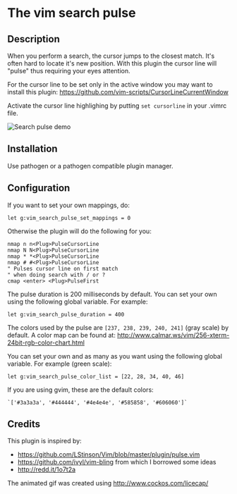 # The vim search pulse

## Description

When you perform a search, the cursor jumps to the closest match. It's often
hard to locate it's new position. With this plugin the cursor line will "pulse"
thus requiring your eyes attention.

For the cursor line to be set only in the active window you may want to install
this plugin: https://github.com/vim-scripts/CursorLineCurrentWindow

Activate the cursor line highlighing by putting `set cursorline` in your .vimrc
file.

![Search pulse demo](http://i.imgur.com/ukZuti2.gif)

## Installation

Use pathogen or a pathogen compatible plugin manager.

## Configuration

If you want to set your own mappings, do:

    let g:vim_search_pulse_set_mappings = 0

Otherwise the plugin will do the following for you:

    nmap n n<Plug>PulseCursorLine
    nmap N N<Plug>PulseCursorLine
    nmap * *<Plug>PulseCursorLine
    nmap # #<Plug>PulseCursorLine
    " Pulses cursor line on first match
    " when doing search with / or ?
    cmap <enter> <Plug>PulseFirst

The pulse duration is 200 milliseconds by default. You can set your own using
the following global variable. For example:

    let g:vim_search_pulse_duration = 400

The colors used by the pulse are `[237, 238, 239, 240, 241]` (gray scale) by
default. A color map can be found at:
http://www.calmar.ws/vim/256-xterm-24bit-rgb-color-chart.html

You can set your own and as many as you want using the following global
variable. For example (green scale):

    let g:vim_search_pulse_color_list = [22, 28, 34, 40, 46]

If you are using gvim, these are the default colors:

    `['#3a3a3a', '#444444', '#4e4e4e', '#585858', '#606060']`

## Credits

This plugin is inspired by:

* https://github.com/LStinson/Vim/blob/master/plugin/pulse.vim
* https://github.com/ivyl/vim-bling from which I borrowed some ideas
* http://redd.it/1o7t2a

The animated gif was created using http://www.cockos.com/licecap/
